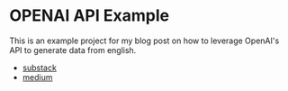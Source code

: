 # OPENAI API Example
This is an example project for my blog post on how to leverage OpenAI's API to generate data from english.
* [substack](https://engineeringenthusiast.substack.com/p/application-of-prompt-engineering?utm_source=profile&utm_medium=reader2)
* [medium](https://medium.com/@will.udstrand/application-of-prompt-engineering-a-software-engineers-perspective-264bcb5a249e)
